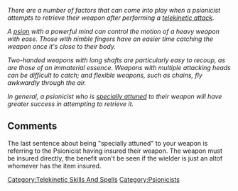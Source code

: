 *There are a number of factors that can come into play when a psionicist
attempts to retrieve their weapon after performing a [telekinetic
attack](:Category:_Telekinetic_Skills_And_Spells "wikilink").*

*A [psion](:Category:_Psionicists "wikilink") with a powerful mind can
control the motion of a heavy weapon with ease. Those with nimble
fingers have an easier time catching the weapon once it's close to their
body.*

*Two-handed weapons with long shafts are particularly easy to recoup, as
are those of an immaterial essence. Weapons with multiple attacking
heads can be difficult to catch; and flexible weapons, such as chains,
fly awkwardly through the air.*

*In general, a psionicist who is [specially attuned](Insure "wikilink")
to their weapon will have greater success in attempting to retrieve it.*

## Comments

The last sentence about being "specially attuned" to your weapon is
referring to the Psionicist having insured their weapon. The weapon must
be insured directly, the benefit won't be seen if the wielder is just an
altof whomever has the item insured.

[Category:Telekinetic Skills And
Spells](Category:Telekinetic_Skills_And_Spells "wikilink")
[Category:Psionicists](Category:Psionicists "wikilink")
